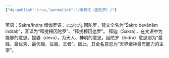 ```yaml
---
{"dg-publish":true,"permalink":"/帝释天（因陀罗）/"}
---
```


英语：Sakra/Indra
僧伽罗语：ශක්‍ර/ඉන්ද්‍ර
因陀罗，梵文全名为“Śakro devānām indraḥ”，音译为“释提桓因陀罗”、“释提桓因达罗”。
释迦（Śakra），在梵语中为能够的意思。提婆（devā），为天人、神明的意思。因陀罗（Indra）意思则为“最胜、最优秀、最优越、征服、王者”。因此，其全名意思为“天界诸神最有能力的主宰”。